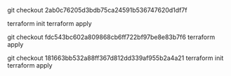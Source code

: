 git checkout 2ab0c76205d3bdb75ca24591b536747620d1df7f

terraform init
terraform apply

git checkout fdc543bc602a809868cb6ff722bf97be8e83b7f6
terraform apply

git checkout 181663bb532a88ff367d812dd339af955b2a4a21
terraform init
terraform apply
